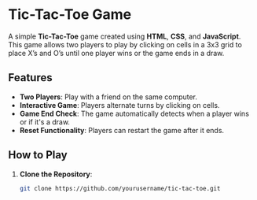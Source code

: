# Tic-Tac-Toe Game

A simple **Tic-Tac-Toe** game created using **HTML**, **CSS**, and **JavaScript**. This game allows two players to play by clicking on cells in a 3x3 grid to place X’s and O’s until one player wins or the game ends in a draw.

## Features
- **Two Players**: Play with a friend on the same computer.
- **Interactive Game**: Players alternate turns by clicking on cells.
- **Game End Check**: The game automatically detects when a player wins or if it's a draw.
- **Reset Functionality**: Players can restart the game after it ends.

## How to Play
1. **Clone the Repository**:
   ```bash
   git clone https://github.com/yourusername/tic-tac-toe.git

